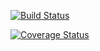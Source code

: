 [![Build Status](https://travis-ci.org/dsondak/cs207testing.svg?branch=master)](https://travis-ci.com/davidberth/cs207testing.svg?branch=master)

[![Coverage Status](https://codecov.io/gh/davidberth/cs207testing/branch/master/graph/badge.svg)](https://codecov.io/gh/dsondak/cs207testing)